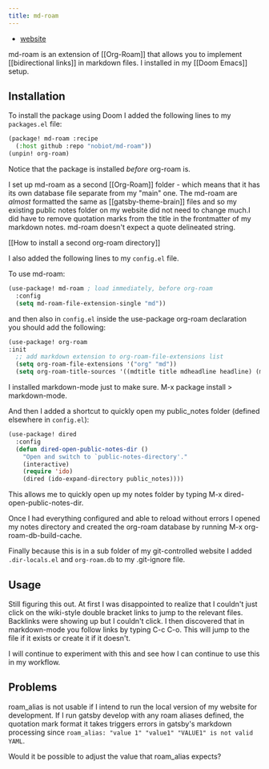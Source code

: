 ```yaml
---
title: md-roam
---
```


- [website](https://github.com/nobiot/md-roam)

md-roam is an extension of [[Org-Roam]] that allows you to implement [[bidirectional links]] in markdown files. I installed in my [[Doom Emacs]] setup.

## Installation

To install the package using Doom I added the following lines to my `packages.el` file:
```lisp
(package! md-roam :recipe
  (:host github :repo "nobiot/md-roam"))
(unpin! org-roam)
```
Notice that the package is installed _before_ org-roam is.

I set up md-roam as a second [[Org-Roam]] folder - which means that it has its own database file separate from my "main" one. The md-roam are _almost_ formatted the same as [[gatsby-theme-brain]] files and so my existing public notes folder on my website did not need to change much.<Footnote count={1}>I did have to remove quotation marks from the title in the frontmatter of my markdown notes. md-roam doesn't expect a quote delineated string.</Footnote>

[[How to install a second org-roam directory]]

I also added the following lines to my `config.el` file.

To use md-roam:
```lisp
(use-package! md-roam ; load immediately, before org-roam
  :config
  (setq md-roam-file-extension-single "md")) 
```

and then also in `config.el` inside the use-package org-roam declaration you should add the following:
```lisp
(use-package! org-roam
:init
  ;; add markdown extension to org-roam-file-extensions list
  (setq org-roam-file-extensions '("org" "md"))
  (setq org-roam-title-sources '((mdtitle title mdheadline headline) (mdalias alias)))
```

I installed markdown-mode just to make sure. M-x package install > markdown-mode.

And then I added a shortcut to quickly open my public_notes folder (defined elsewhere in `config.el`):

```lisp 
(use-package! dired
  :config
  (defun dired-open-public-notes-dir ()
    "Open and switch to `public-notes-directory'."
    (interactive)
    (require 'ido)
    (dired (ido-expand-directory public_notes))))
```

This allows me to quickly open up my notes folder by typing M-x dired-open-public-notes-dir.

Once I had everything configured and able to reload without errors I opened my notes directory and created the org-roam database by running M-x org-roam-db-build-cache.

Finally because this is in a sub folder of my git-controlled website I added `.dir-locals.el` and `org-roam.db` to my .git-ignore file.

## Usage

Still figuring this out. At first I was disappointed to realize that I couldn't just click on the wiki-style double bracket links to jump to the relevant files. Backlinks were showing up but I couldn't click. I then discovered that in markdown-mode you follow links by typing C-c C-o. This will jump to the file if it exists or create it if it doesn't.

I will continue to experiment with this and see how I can continue to use this in my workflow.

## Problems
roam_alias is not usable if I intend to run the local version of my website for development. If I run gatsby develop with any roam aliases defined, the quotation mark format it takes triggers errors in gatsby's markdown processing since `roam_alias: "value 1" "value1" "VALUE1" is not valid YAML`. 

Would it be possible to adjust the value that roam_alias expects?
